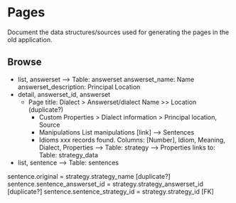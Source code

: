 # Pages

Document the data structures/sources used for generating the pages in the old application.

## Browse

- list, answerset
--> Table: answerset
answerset_name: Name
answerset_description: Principal Location
- detail, answerset_id, answerset
    - Page title: Dialect > Answerset/dialect Name >> Location (duplicate?)
        - Custom Properties > Dialect information > Principal location, Source
        - Manipulations
        List manipulations [link] --> Sentences
        - Idioms
        xxx records found.
        Columns: [Number], Idiom, Meaning, Dialect, Properties
        --> Table: strategy
        --> Properties links to: Table: strategy_data
- list, sentence
--> Table: sentences


sentence.original = strategy.strategy_name [duplicate?]
sentence.sentence_answerset_id = strategy.strategy_answerset_id [duplicate?]
sentence.sentence_strategy_id = strategy.strategy_id [FK]

